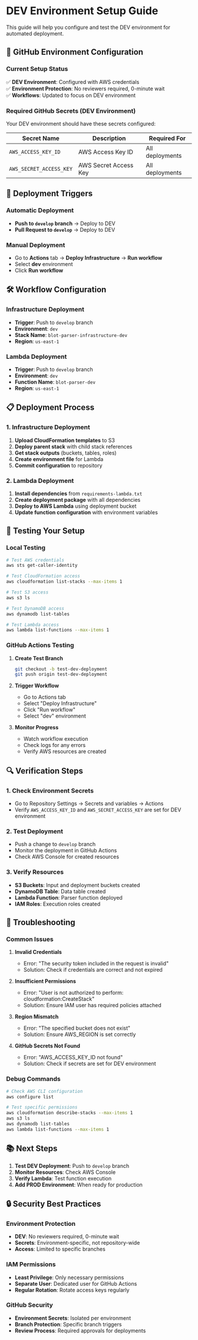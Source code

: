 # DEV Environment Setup Guide

This guide will help you configure and test the DEV environment for automated deployment.

## 🔐 GitHub Environment Configuration

### **Current Setup Status**
✅ **DEV Environment**: Configured with AWS credentials  
✅ **Environment Protection**: No reviewers required, 0-minute wait  
✅ **Workflows**: Updated to focus on DEV environment  

### **Required GitHub Secrets (DEV Environment)**

Your DEV environment should have these secrets configured:

| Secret Name | Description | Required For |
|-------------|-------------|--------------|
| `AWS_ACCESS_KEY_ID` | AWS Access Key ID | All deployments |
| `AWS_SECRET_ACCESS_KEY` | AWS Secret Access Key | All deployments |

## 🚀 **Deployment Triggers**

### **Automatic Deployment**
- **Push to `develop` branch** → Deploy to DEV
- **Pull Request to `develop`** → Deploy to DEV

### **Manual Deployment**
- Go to **Actions** tab → **Deploy Infrastructure** → **Run workflow**
- Select **dev** environment
- Click **Run workflow**

## 🛠️ **Workflow Configuration**

### **Infrastructure Deployment**
- **Trigger**: Push to `develop` branch
- **Environment**: `dev`
- **Stack Name**: `blot-parser-infrastructure-dev`
- **Region**: `us-east-1`

### **Lambda Deployment**
- **Trigger**: Push to `develop` branch
- **Environment**: `dev`
- **Function Name**: `blot-parser-dev`
- **Region**: `us-east-1`

## 📋 **Deployment Process**

### **1. Infrastructure Deployment**
1. **Upload CloudFormation templates** to S3
2. **Deploy parent stack** with child stack references
3. **Get stack outputs** (buckets, tables, roles)
4. **Create environment file** for Lambda
5. **Commit configuration** to repository

### **2. Lambda Deployment**
1. **Install dependencies** from `requirements-lambda.txt`
2. **Create deployment package** with all dependencies
3. **Deploy to AWS Lambda** using deployment bucket
4. **Update function configuration** with environment variables

## 🧪 **Testing Your Setup**

### **Local Testing**
```bash
# Test AWS credentials
aws sts get-caller-identity

# Test CloudFormation access
aws cloudformation list-stacks --max-items 1

# Test S3 access
aws s3 ls

# Test DynamoDB access
aws dynamodb list-tables

# Test Lambda access
aws lambda list-functions --max-items 1
```

### **GitHub Actions Testing**
1. **Create Test Branch**
   ```bash
   git checkout -b test-dev-deployment
   git push origin test-dev-deployment
   ```

2. **Trigger Workflow**
   - Go to Actions tab
   - Select "Deploy Infrastructure"
   - Click "Run workflow"
   - Select "dev" environment

3. **Monitor Progress**
   - Watch workflow execution
   - Check logs for any errors
   - Verify AWS resources are created

## 🔍 **Verification Steps**

### **1. Check Environment Secrets**
- Go to Repository Settings → Secrets and variables → Actions
- Verify `AWS_ACCESS_KEY_ID` and `AWS_SECRET_ACCESS_KEY` are set for DEV environment

### **2. Test Deployment**
- Push a change to `develop` branch
- Monitor the deployment in GitHub Actions
- Check AWS Console for created resources

### **3. Verify Resources**
- **S3 Buckets**: Input and deployment buckets created
- **DynamoDB Table**: Data table created
- **Lambda Function**: Parser function deployed
- **IAM Roles**: Execution roles created

## 🚨 **Troubleshooting**

### **Common Issues**

1. **Invalid Credentials**
   - Error: "The security token included in the request is invalid"
   - Solution: Check if credentials are correct and not expired

2. **Insufficient Permissions**
   - Error: "User is not authorized to perform: cloudformation:CreateStack"
   - Solution: Ensure IAM user has required policies attached

3. **Region Mismatch**
   - Error: "The specified bucket does not exist"
   - Solution: Ensure AWS_REGION is set correctly

4. **GitHub Secrets Not Found**
   - Error: "AWS_ACCESS_KEY_ID not found"
   - Solution: Check if secrets are set for DEV environment

### **Debug Commands**
```bash
# Check AWS CLI configuration
aws configure list

# Test specific permissions
aws cloudformation describe-stacks --max-items 1
aws s3 ls
aws dynamodb list-tables
aws lambda list-functions --max-items 1
```

## 📚 **Next Steps**

1. **Test DEV Deployment**: Push to `develop` branch
2. **Monitor Resources**: Check AWS Console
3. **Verify Lambda**: Test function execution
4. **Add PROD Environment**: When ready for production

## 🔒 **Security Best Practices**

### **Environment Protection**
- **DEV**: No reviewers required, 0-minute wait
- **Secrets**: Environment-specific, not repository-wide
- **Access**: Limited to specific branches

### **IAM Permissions**
- **Least Privilege**: Only necessary permissions
- **Separate User**: Dedicated user for GitHub Actions
- **Regular Rotation**: Rotate access keys regularly

### **GitHub Security**
- **Environment Secrets**: Isolated per environment
- **Branch Protection**: Specific branch triggers
- **Review Process**: Required approvals for deployments
